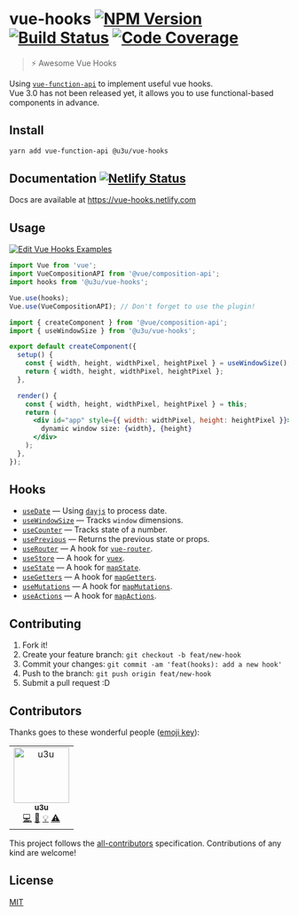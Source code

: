 # vue-hooks [![NPM Version](https://img.shields.io/npm/v/@u3u/vue-hooks.svg)](https://www.npmjs.com/package/@u3u/vue-hooks) [![Build Status](https://img.shields.io/travis/u3u/vue-hooks/master.svg)](https://travis-ci.org/u3u/vue-hooks) [![Code Coverage](https://img.shields.io/codecov/c/github/u3u/vue-hooks.svg)](https://codecov.io/gh/u3u/vue-hooks)

> ⚡️ Awesome Vue Hooks

Using [`vue-function-api`](https://github.com/vuejs/vue-function-api) to implement useful vue hooks.  
Vue 3.0 has not been released yet, it allows you to use functional-based components in advance.

## Install

```sh
yarn add vue-function-api @u3u/vue-hooks
```

## Documentation [![Netlify Status](https://api.netlify.com/api/v1/badges/e93d1698-f766-4529-b8e0-91fa1162d4cb/deploy-status)](https://app.netlify.com/sites/vue-hooks/deploys)

Docs are available at <https://vue-hooks.netlify.com>

## Usage

[![Edit Vue Hooks Examples](https://codesandbox.io/static/img/play-codesandbox.svg)](https://codesandbox.io/s/vue-template-66f2o?expanddevtools=1&fontsize=12&module=%2Fsrc%2FApp.vue)

```js
import Vue from 'vue';
import VueCompositionAPI from '@vue/composition-api';
import hooks from '@u3u/vue-hooks';

Vue.use(hooks);
Vue.use(VueCompositionAPI); // Don't forget to use the plugin!
```

```jsx
import { createComponent } from '@vue/composition-api';
import { useWindowSize } from '@u3u/vue-hooks';

export default createComponent({
  setup() {
    const { width, height, widthPixel, heightPixel } = useWindowSize();
    return { width, height, widthPixel, heightPixel };
  },

  render() {
    const { width, height, widthPixel, heightPixel } = this;
    return (
      <div id="app" style={{ width: widthPixel, height: heightPixel }}>
        dynamic window size: {width}, {height}
      </div>
    );
  },
});
```

## Hooks

- [`useDate`](https://vue-hooks.netlify.com/?path=/story/usedate--docs) &mdash; Using [`dayjs`](https://github.com/iamkun/dayjs) to process date.
- [`useWindowSize`](https://vue-hooks.netlify.com/?path=/story/usewindowsize--docs) &mdash; Tracks `window` dimensions.
- [`useCounter`](https://vue-hooks.netlify.com/?path=/story/usecounter--docs) &mdash; Tracks state of a number.
- [`usePrevious`](https://vue-hooks.netlify.com/?path=/story/useprevious--docs) &mdash; Returns the previous state or props.
- [`useRouter`](https://vue-hooks.netlify.com/?path=/story/userouter--docs) &mdash; A hook for [`vue-router`](https://github.com/vuejs/vue-router).
- [`useStore`](https://vue-hooks.netlify.com/?path=/story/usestore--docs) &mdash; A hook for [`vuex`](https://github.com/vuejs/vuex).
- [`useState`](https://vue-hooks.netlify.com/?path=/story/usestate--docs) &mdash; A hook for [`mapState`](https://vuex.vuejs.org/api/#mapstate).
- [`useGetters`](https://vue-hooks.netlify.com/?path=/story/usegetters--docs) &mdash; A hook for [`mapGetters`](https://vuex.vuejs.org/api/#mapgetters).
- [`useMutations`](https://vue-hooks.netlify.com/?path=/story/usemutations--docs) &mdash; A hook for [`mapMutations`](https://vuex.vuejs.org/api/#mapmutations).
- [`useActions`](https://vue-hooks.netlify.com/?path=/story/useactions--docs) &mdash; A hook for [`mapActions`](https://vuex.vuejs.org/api/#mapactions).

## Contributing

1. Fork it!
2. Create your feature branch: `git checkout -b feat/new-hook`
3. Commit your changes: `git commit -am 'feat(hooks): add a new hook'`
4. Push to the branch: `git push origin feat/new-hook`
5. Submit a pull request :D

## Contributors

Thanks goes to these wonderful people ([emoji key](https://github.com/kentcdodds/all-contributors#emoji-key)):

<!-- ALL-CONTRIBUTORS-LIST:START - Do not remove or modify this section -->
<!-- prettier-ignore -->
<table>
  <tr>
    <td align="center"><a href="https://qwq.cat"><img src="https://avatars2.githubusercontent.com/u/20062482?v=4" width="100px;" alt="u3u"/><br /><sub><b>u3u</b></sub></a><br /><a href="https://github.com/u3u/vue-hooks/commits?author=u3u" title="Code">💻</a> <a href="https://github.com/u3u/vue-hooks/commits?author=u3u" title="Documentation">📖</a> <a href="#example-u3u" title="Examples">💡</a> <a href="https://github.com/u3u/vue-hooks/commits?author=u3u" title="Tests">⚠️</a></td>
  </tr>
</table>

<!-- ALL-CONTRIBUTORS-LIST:END -->

This project follows the [all-contributors](https://github.com/kentcdodds/all-contributors) specification. Contributions of any kind are welcome!

## License

[MIT](./LICENSE)
